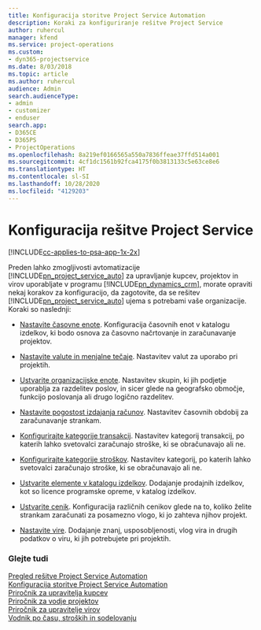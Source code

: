 ```yaml
---
title: Konfiguracija storitve Project Service Automation
description: Koraki za konfiguriranje rešitve Project Service
author: ruhercul
manager: kfend
ms.service: project-operations
ms.custom:
- dyn365-projectservice
ms.date: 8/03/2018
ms.topic: article
ms.author: ruhercul
audience: Admin
search.audienceType:
- admin
- customizer
- enduser
search.app:
- D365CE
- D365PS
- ProjectOperations
ms.openlocfilehash: 8a219ef0166565a550a7836ffeae37ffd514a001
ms.sourcegitcommit: 4cf1dc1561b92fca4175f0b3813133c5e63ce8e6
ms.translationtype: HT
ms.contentlocale: sl-SI
ms.lasthandoff: 10/28/2020
ms.locfileid: "4129203"
---
```

# <a name="configure-project-service"></a>Konfiguracija rešitve Project Service

[!INCLUDE[cc-applies-to-psa-app-1x-2x](../includes/cc-applies-to-psa-app-1x-2x.md)]

Preden lahko zmogljivosti avtomatizacije [!INCLUDE[pn_project_service_auto](../includes/pn-project-service-auto.md)] za upravljanje kupcev, projektov in virov uporabljate v programu [!INCLUDE[pn_dynamics_crm](../includes/pn-dynamics-crm.md)], morate opraviti nekaj korakov za konfiguracijo, da zagotovite, da se rešitev [!INCLUDE[pn_project_service_auto](../includes/pn-project-service-auto.md)] ujema s potrebami vaše organizacije. Koraki so naslednji:  
  
-   [Nastavite časovne enote](../psa/set-up-time-units.md). Konfiguracija časovnih enot v katalogu izdelkov, ki bodo osnova za časovno načrtovanje in zaračunavanje projektov.  
  
-   [Nastavite valute in menjalne tečaje](../psa/set-up-currencies-exchange-rates.md). Nastavitev valut za uporabo pri projektih.  
  
-   [Ustvarite organizacijske enote](../psa/create-organizational-units.md). Nastavitev skupin, ki jih podjetje uporablja za razdelitev poslov, in sicer glede na geografsko območje, funkcijo poslovanja ali drugo logično razdelitev.  
  
-   [Nastavite pogostost izdajanja računov](../psa/set-up-invoice-frequencies.md). Nastavitev časovnih obdobij za zaračunavanje strankam.  
  
-   [Konfigurirajte kategorije transakcij](../psa/configure-transaction-categories.md). Nastavitev kategorij transakcij, po katerih lahko svetovalci zaračunajo stroške, ki se obračunavajo ali ne.  
  
-   [Konfigurirajte kategorije stroškov](../psa/configure-expense-categories.md). Nastavitev kategorij, po katerih lahko svetovalci zaračunajo stroške, ki se obračunavajo ali ne.  
  
-   [Ustvarite elemente v katalogu izdelkov](../psa/create-product-catalog-items.md). Dodajanje prodajnih izdelkov, kot so licence programske opreme, v katalog izdelkov.  
  
-   [Ustvarite cenik](../psa/create-price-list.md). Konfiguracija različnih cenikov glede na to, koliko želite strankam zaračunati za posamezno vlogo, ki jo zahteva njihov projekt.  
  
-   [Nastavite vire](../psa/set-up-resources.md). Dodajanje znanj, usposobljenosti, vlog vira in drugih podatkov o viru, ki jih potrebujete pri projektih.  
  
### <a name="see-also"></a>Glejte tudi  
 [Pregled rešitve Project Service Automation](../psa/overview.md)   
 [Konfiguracija storitve Project Service Automation](../psa/configure.md)   
 [Priročnik za upravitelja kupcev](../psa/account-manager-guide.md)   
 [Priročnik za vodje projektov](../psa/project-manager-guide.md)   
 [Priročnik za upravitelje virov](../psa/resource-manager-guide.md)   
 [Vodnik po času, stroških in sodelovanju](../psa/time-expense-collaboration-guide.md)
